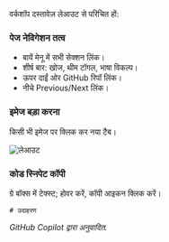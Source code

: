 वर्कशॉप दस्तावेज़ लेआउट से परिचित हों:

### पेज नेविगेशन तत्व

- बायें मेनू में सभी सेक्शन लिंक।
- शीर्ष बार: खोज, थीम टॉगल, भाषा विकल्प।
- ऊपर दाईं ओर GitHub रिपॉ लिंक।
- नीचे Previous/Next लिंक।

### इमेज बड़ा करना

किसी भी इमेज पर क्लिक कर नया टैब।

![लेआउट](media/document-layout.png)

### कोड स्निपेट कॉपी

ग्रे बॉक्स में टेक्स्ट; होवर करें, कॉपी आइकन क्लिक करें।

```text
# उदाहरण
```

*GitHub Copilot द्वारा अनुवादित.*
